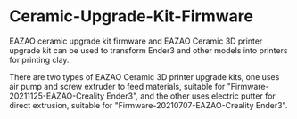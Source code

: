 # Ceramic-Upgrade-Kit-Firmware
EAZAO ceramic upgrade kit firmware and EAZAO Ceramic 3D printer upgrade kit can be used to transform Ender3 and other models into printers for printing clay.

There are two types of EAZAO Ceramic 3D printer upgrade kits, one uses air pump and screw extruder to feed materials, suitable for "Firmware-20211125-EAZAO-Creality Ender3", and the other uses electric putter for direct extrusion, suitable for "Firmware-20210707-EAZAO-Creality Ender3".
